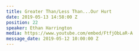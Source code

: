 ```yaml
---
title: Greater Than/Less Than...Our Hurt
date: 2019-05-13 14:58:00 Z
position: 22
speaker: Ethan Harrington
media: https://www.youtube.com/embed/FtfjObLaR-A
message_date: 2019-05-12 10:00:00 Z
---
```


